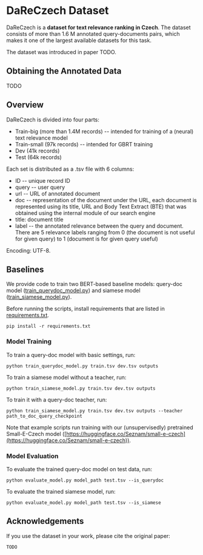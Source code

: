 # DaReCzech Dataset

DaReCzech is a **dataset for text relevance ranking in Czech**. The dataset consists of more than 1.6 M annotated query-documents pairs, which makes it one of the largest available datasets for this task.

The dataset was introduced in paper TODO.

## Obtaining the Annotated Data
TODO

## Overview 
DaReCzech is divided into four parts: 
- Train-big (more than 1.4M records) -- intended for training of a (neural) text relevance model
- Train-small (97k records) -- intended for GBRT training
- Dev (41k records)
- Test (64k records)

Each set is distributed as a .tsv file with 6 columns:
- ID -- unique record ID
- query -- user query
- url -- URL of annotated document
- doc -- representation of the document under the URL, each document is represented using its title, URL and Body Text Extract (BTE) that was obtained using the internal module of our search engine
- title: document title
- label -- the annotated relevance between the query and document. There are 5 relevance labels ranging from 0 (the document is not useful for given query) to 1 (document is for given query useful)

Encoding: UTF-8.

## Baselines
We provide code to train two BERT-based baseline models: query-doc model ([train_querydoc_model.py](train_querydoc_model.py)) and siamese model ([train_siamese_model.py](train_siamese_model.py)). 

Before running the scripts, install requirements that are listed in [requirements.txt](requirements.txt).

```
pip install -r requirements.txt
```

### Model Training

To train a query-doc model with basic settings, run:

```
python train_querydoc_model.py train.tsv dev.tsv outputs
```

To train a siamese model without a teacher, run:
```
python train_siamese_model.py train.tsv dev.tsv outputs
```

To train it with a query-doc teacher, run:
```
python train_siamese_model.py train.tsv dev.tsv outputs --teacher path_to_doc_query_checkpoint
```

Note that example scripts run training with our (unsupervisedly) pretrained Small-E-Czech model ([https://huggingface.co/Seznam/small-e-czech](https://huggingface.co/Seznam/small-e-czech)).

### Model Evaluation

To evaluate the trained query-doc model on test data, run:
```
python evaluate_model.py model_path test.tsv --is_querydoc
```

To evaluate the trained siamese model, run:
```
python evaluate_model.py model_path test.tsv --is_siamese
```

## Acknowledgements

If you use the dataset in your work, please cite the original paper:

```
TODO
```